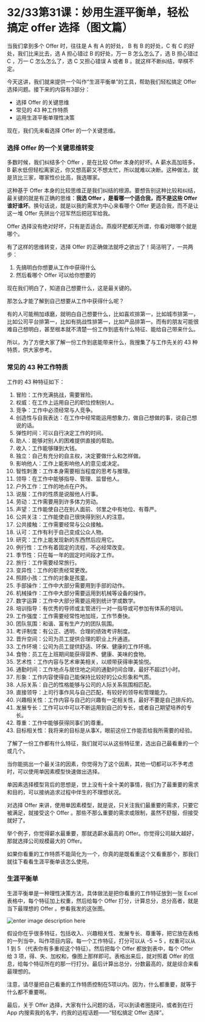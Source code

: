 # 32/33第31课：妙用生涯平衡单，轻松搞定 offer 选择（图文篇）

当我们拿到多个 Offer 时，往往是 A 有 A 的好处， B 有 B 的好处，C 有 C 的好处，我们比来比去，选 A 担心错过 B 的好处，万一 B 怎么怎么了，选 B 担心错过 C ，万一 C 怎么怎么了，选 C 又担心错误 A 或者 B 。就这样不断纠结，举棋不定。

今天这讲，我们就来提供一个叫作“生涯平衡单”的工具，帮助我们轻松搞定 Offer 选择问题。接下来的内容有3部分：

- 选择 Offer 的关键思维
- 常见的 43 种工作特质
- 运用生涯平衡单理性决策

现在，我们先来看选择 Offer 的一个关键思维。

### 选择 Offer 的一个关键思维转变

多数时候，我们纠结多个 Offer ，是在比较 Offer 本身的好坏。A 薪水高加班多，B 薪水低但轻松离家近，你又想高薪又不想太忙，所以就难以决断。这种做法，就是货比三家，哪家性价比高，我选哪家。

这种基于 Offer 本身的比较思维正是我们纠结的根源。要想告别这种比较和纠结，最关键的就是有正确的思维：**我选 Offer ，是看哪一个适合我，而不是这些 Offer 谁好谁坏**。换句话说，就是以我的需求为中心来看哪个 Offer 更适合我，而不是让这一堆 Offer 先拼出个冠军然后把冠军给我。

Offer 选择没有绝对好坏，只有是否适合。燕瘦环肥都无所谓，你看对眼哪个就是哪个。

有了这样的思维转变，选择 Offer 的正确做法就呼之欲出了！简洁明了，一共两步：

1. 先搞明白你想要从工作中获得什么
2. 然后看哪个 Offer 可以给你想要的

现在我们明白了，知道自己想要什么，这是最关键的。

那怎么才能了解到自己想要从工作中获得什么呢？

有的人可能稍加琢磨，就明白自己想要什么，比如喜欢排第一，比如城市排第一，比如公司平台排第一，比如有挑战性排第一，比如产品排第一。而有的朋友可能很难自己想明白，甚至根本就不清楚一份工作到底有什么特征、能给自己带来什么。

所以，为了方便大家了解一份工作到底能带来什么，我搜集了与工作先关的 43 种特质，供大家参考。

### 常见的 43 种工作特质

工作的 43 种特征如下：

1. 冒险：工作充满挑战，需要冒险。
2. 权威：在工作上运用自己的职位控制别人。
3. 竞争：工作中必须经常与人竞争。
4. 创造性与自我表达：在工作中经常能运用想象力，做自己想做的事，说自己想说的话。
5. 弹性时间：可以自行决定工作的时间。
6. 助人：能够对别人的困难提供直接的帮助。
7. 收入：工作能够赚到大钱。
8. 独立：自己有充分的自主权，决定要做什么和怎样做。
9. 影响他人：工作上能影响他人的意见或决定。
10. 智性刺激：工作本身需要相当程度的思考与推理。
11. 领导：在工作中能够指导、管理、监督他人。
12. 户外工作：工作的地点在户外。
13. 说服：工作的性质是说服他人行事。
14. 劳动：工作需要用到许多体力劳动。
15. 声望：工作能使自己在别人面前、邻里之中有地位、有尊严。
16. 公共关注：工作能使自己很快得到别人的注意。
17. 公共接触：工作需要经常与公众接触。
18. 认可：工作有利于自己变成公众人物。
19. 研究：工作上能发现新的东西然后应用它。
20. 例行性：工作有着固定的流程，不必经常改变。
21. 季节性：只在每一年的固定时间段才工作。
22. 旅行：工作需要经常旅行。
23. 变异性：工作的职责经常更改。
24. 照顾小孩：工作的对象是孩童。
25. 手部操作：工作中大部分需要用到手部的动作。
26. 机械操作：工作中大部分需要运用到机械等设备的操作。
27. 数字运算：工作中大部分需要运用到统计学或数学。
28. 培训指导：有优秀的导师或主管进行一对一指导或可参加有体系的培训。
29. 工作强度：工作需要经常性地加班，工作节奏快。
30. 团队氛围：和谐、富有生产力的团队氛围。
31. 考评制度：有公正、透明、合理的绩效考评制度。
32. 晋升空间：公司为员工提供合理的职业上升通道。
33. 工作环境：公司为员工提供舒适、环保、健康的工作环境。
34. 食物：员工在上班期间能获得营养、健康、美味的食物。
35. 艺术性：工作内容与艺术审美相关，以顺带获得审美愉悦。
36. 通勤时间：工作地点与居住地之间的通勤时间合理，最好不超过1小时。
37. 形象：工作内容使得自己能保持比较好的公众形象和气质。
38. 人际关系：自己的性格能够与公司的人际关系氛围相匹配。
39. 直接领导：上司行事作风与自己匹配，有较好的领导和管理能力。
40. 兴趣相关性：工作内容与自己的兴趣有一定相关性，最好不要是自己排斥的。
41. 发展专长：工作可以中可以不断运用到自己的专长，或者自己期望培养的专长。
42. 尊重：工作中能够获得同事们的尊重。
43. 目标相关性：我将来的目标是从事X，眼前这份工作能否给我所需要的经验。

了解了一份工作都有什么特征，我们就可以从这些特征里，选出自己最看重的一个或几个。

当你能挑出一个最关注的因素，你觉得为了这个因素，其他一切都可以不予考虑时，可以使用单因素模型快速做出选择。

单因素选择模型背后的思想是，世上没有十全十美的事情，我们为了最重要的需求和目的，可以接纳追求过程中伴生的不理想状况。

对选择 Offer 来讲，使用单因素模型，就是说，只关注我们最重要的需求，只要它被满足，就接受这个 Offer 。那些不那么重要的需求或限制，虽然不舒服，但接受就好了。

举个例子，你觉得薪水最重要，那就选薪水最高的 Offer。你觉得公司越大越好，那就选择公司规模最大的 Offer。

如果你看重的工作特质不能简化为一个，你真的是既看重这个又看重那个，那我们就往下看看生涯平衡单该怎么使用。

### 生涯平衡单

生涯平衡单是一种理性决策方法，具体做法是把你看重的工作特征放到一张 Excel 表格中，每个特征加上权重，然后给每个 Offer 打分，计算总分，总分高者，就是当下最理想的 Offer 。参看我发的这张图。

![enter image description here](https://images.gitbook.cn/2e6dd5f0-9ea6-11e8-b6f3-454e1d4b65e0)

假设你在乎很多特征，包括收入、兴趣相关性、发展专长、尊重等，把它放在表格的一列当中，叫作项目内容。每一个工作特征，打分可以从 -5 ~ 5 ，权重可以从 1 到 5 （代表你有多重视这个特征）。然后把每个 Offer 都放到表中，每个 Offer 给 3 项，得、失、加权和，像图上那样即可。表格出来后，就对照着 Offer 的信息，给每个特征所在的那一行打分。最后计算出总分，分数最高的，就是综合来看最理想的。

注意，请尽量把自己看重的工作特质控制在5项以内。因为，什么都重要，就等于什么都不重要啊。

最后，关于 Offer 选择，大家有什么问题的话，可以到读者圈提问，或者到在行 App 内搜索我的名字，约我的远程话题——“轻松搞定 Offer 选择”。